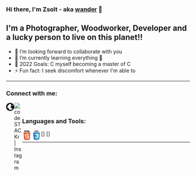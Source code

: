 ### Hi there, I'm Zsolt - aka [wander][website] 👋 


## I'm a Photographer, Woodworker, Developer and a lucky person to live on this planet!!

- 👯 I’m looking forward to collaborate with you
- 🌱 I’m currently learning everything 🤣
- 🥅 2022 Goals: C myself becoming a master of C
- ⚡ Fun fact: I seek discomfort whenever I'm able to

---

### Connect with me:

[<img align="left" alt="codeSTACKr.com" width="22px" src="https://raw.githubusercontent.com/iconic/open-iconic/master/svg/globe.svg" />][website]
[<img align="left" alt="codeSTACKr | Instagram" width="22px" src="https://cdn.jsdelivr.net/npm/simple-icons@v3/icons/instagram.svg" />][instagram]


<br />

### Languages and Tools:

[<img align="left" alt="HTML5" width="26px" src="https://raw.githubusercontent.com/github/explore/80688e429a7d4ef2fca1e82350fe8e3517d3494d/topics/html/html.png" />]
[<img align="left" alt="CSS3" width="26px" src="https://raw.githubusercontent.com/github/explore/80688e429a7d4ef2fca1e82350fe8e3517d3494d/topics/css/css.png" />]
<br />

---


[website]: https://wanderlustontheroad.com
[instagram]: https://instagram.com/wanderlustontheroad
